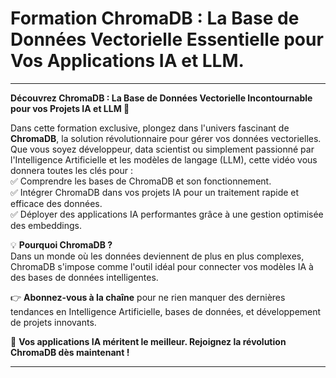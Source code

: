 # Formation ChromaDB : La Base de Données Vectorielle Essentielle pour Vos Applications IA et LLM.
---

**Découvrez ChromaDB : La Base de Données Vectorielle Incontournable pour vos Projets IA et LLM 🚀**  

Dans cette formation exclusive, plongez dans l'univers fascinant de **ChromaDB**, la solution révolutionnaire pour gérer vos données vectorielles. Que vous soyez développeur, data scientist ou simplement passionné par l'Intelligence Artificielle et les modèles de langage (LLM), cette vidéo vous donnera toutes les clés pour :  
✅ Comprendre les bases de ChromaDB et son fonctionnement.  
✅ Intégrer ChromaDB dans vos projets IA pour un traitement rapide et efficace des données.  
✅ Déployer des applications IA performantes grâce à une gestion optimisée des embeddings.  

💡 **Pourquoi ChromaDB ?**  
Dans un monde où les données deviennent de plus en plus complexes, ChromaDB s'impose comme l'outil idéal pour connecter vos modèles IA à des bases de données intelligentes.  

👉 **Abonnez-vous à la chaîne** pour ne rien manquer des dernières tendances en Intelligence Artificielle, bases de données, et développement de projets innovants.  

🎯 **Vos applications IA méritent le meilleur. Rejoignez la révolution ChromaDB dès maintenant !**

--- 
